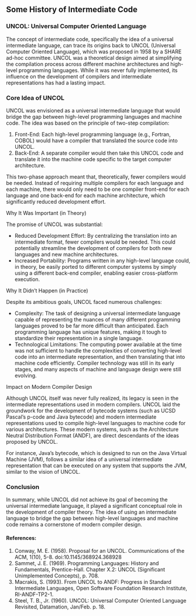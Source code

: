 ## Some History of Intermediate Code

### UNCOL: Universal Computer Oriented Language

The concept of intermediate code, specifically the idea of a universal intermediate language, can trace its origins back to UNCOL (Universal Computer Oriented Language), which was proposed in 1958 by a SHARE ad-hoc committee. UNCOL was a theoretical design aimed at simplifying the compilation process across different machine architectures and high-level programming languages. While it was never fully implemented, its influence on the development of compilers and intermediate representations has had a lasting impact.

### Core Idea of UNCOL

UNCOL was envisioned as a universal intermediate language that would bridge the gap between high-level programming languages and machine code. The idea was based on the principle of two-step compilation:
1. Front-End: Each high-level programming language (e.g., Fortran, COBOL) would have a compiler that translated the source code into UNCOL.
2. Back-End: A separate compiler would then take this UNCOL code and translate it into the machine code specific to the target computer architecture.

This two-phase approach meant that, theoretically, fewer compilers would be needed. Instead of requiring multiple compilers for each language and each machine, there would only need to be one compiler front-end for each language and one back-end for each machine architecture, which significantly reduced development effort.

Why It Was Important (in Theory)

The promise of UNCOL was substantial:
- Reduced Development Effort: By centralizing the translation into an intermediate format, fewer compilers would be needed. This could potentially streamline the development of compilers for both new languages and new machine architectures.
- Increased Portability: Programs written in any high-level language could, in theory, be easily ported to different computer systems by simply using a different back-end compiler, enabling easier cross-platform execution.

Why It Didn’t Happen (in Practice)

Despite its ambitious goals, UNCOL faced numerous challenges:
- Complexity: The task of designing a universal intermediate language capable of representing the nuances of many different programming languages proved to be far more difficult than anticipated. Each programming language has unique features, making it tough to standardize their representation in a single language.
- Technological Limitations: The computing power available at the time was not sufficient to handle the complexities of converting high-level code into an intermediate representation, and then translating that into machine code efficiently. Compiler technology was still in its early stages, and many aspects of machine and language design were still evolving.

Impact on Modern Compiler Design

Although UNCOL itself was never fully realized, its legacy is seen in the intermediate representations used in modern compilers. UNCOL laid the groundwork for the development of bytecode systems (such as UCSD Pascal’s p-code and Java bytecode) and modern intermediate representations used to compile high-level languages to machine code for various architectures. These modern systems, such as the Architecture Neutral Distribution Format (ANDF), are direct descendants of the ideas proposed by UNCOL.

For instance, Java’s bytecode, which is designed to run on the Java Virtual Machine (JVM), follows a similar idea of a universal intermediate representation that can be executed on any system that supports the JVM, similar to the vision of UNCOL.

### Conclusion

In summary, while UNCOL did not achieve its goal of becoming the universal intermediate language, it played a significant conceptual role in the development of compiler theory. The idea of using an intermediate language to bridge the gap between high-level languages and machine code remains a cornerstone of modern compiler design.

#### References:
1.	Conway, M. E. (1958). Proposal for an UNCOL. Communications of the ACM, 1(10), 5-8. doi:10.1145/368924.368928
2.	Sammet, J. E. (1969). Programming Languages: History and Fundamentals, Prentice-Hall. Chapter X.2: UNCOL (Significant Unimplemented Concepts), p. 708.
3.	Macrakis, S. (1993). From UNCOL to ANDF: Progress in Standard Intermediate Languages, Open Software Foundation Research Institute, RI-ANDF-TP2-1.
4.	Steel, T. B., Jr. (1960). UNCOL: Universal Computer Oriented Language Revisited, Datamation, Jan/Feb. p. 18.
